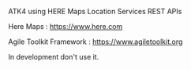 ATK4 using HERE Maps Location Services REST APIs

Here Maps : https://www.here.com

Agile Toolkit Framework : https://www.agiletoolkit.org

In development don't use it.
